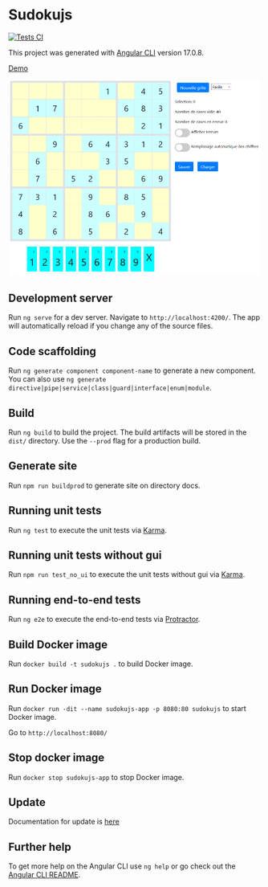 # Sudokujs

[![Tests CI](https://github.com/abarhub/sudokujs/actions/workflows/npm_action.yml/badge.svg?branch=master)](https://github.com/abarhub/sudokujs/actions/workflows/npm_action.yml)

This project was generated with [Angular CLI](https://github.com/angular/angular-cli) version 17.0.8.

[Demo](https://abarhub.github.io/sudokujs/sudokujs/)

![Screenshot](/wiki/exemple_sudoku.PNG?raw=true "Exemple Sudoku")

## Development server

Run `ng serve` for a dev server. Navigate to `http://localhost:4200/`. The app will automatically reload if you change any of the source files.

## Code scaffolding

Run `ng generate component component-name` to generate a new component. You can also use `ng generate directive|pipe|service|class|guard|interface|enum|module`.

## Build

Run `ng build` to build the project. The build artifacts will be stored in the `dist/` directory. Use the `--prod` flag for a production build.

## Generate site

Run `npm run buildprod` to generate site on directory docs.

## Running unit tests

Run `ng test` to execute the unit tests via [Karma](https://karma-runner.github.io).

## Running unit tests without gui

Run `npm run test_no_ui` to execute the unit tests without gui via [Karma](https://karma-runner.github.io).

## Running end-to-end tests

Run `ng e2e` to execute the end-to-end tests via [Protractor](http://www.protractortest.org/).

## Build Docker image

Run `docker build -t sudokujs .` to build Docker image.

## Run Docker image

Run `docker run -dit --name sudokujs-app -p 8080:80 sudokujs` to start Docker image.

Go to `http://localhost:8080/`

## Stop docker image

Run `docker stop sudokujs-app` to stop Docker image.

## Update

Documentation for update is [here](UPDATE.md)

## Further help

To get more help on the Angular CLI use `ng help` or go check out the [Angular CLI README](https://github.com/angular/angular-cli/blob/master/README.md).

